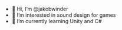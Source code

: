 - 👋 Hi, I’m @jakobwinder
- 👀 I’m interested in sound design for games
- 🌱 I’m currently learning Unity and C#

<!---
jakobwinder/jakobwinder is a ✨ special ✨ repository because its `README.md` (this file) appears on your GitHub profile.
You can click the Preview link to take a look at your changes.
--->
